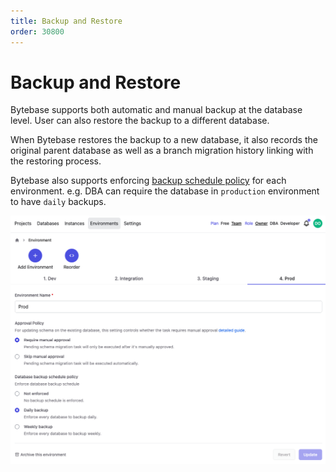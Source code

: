 ```yaml
---
title: Backup and Restore
order: 30800
---
```


# Backup and Restore

Bytebase supports both automatic and manual backup at the database level. User can also restore the backup to a different database.

When Bytebase restores the backup to a new database, it also records the original parent database as well as a branch migration history linking with the restoring process.

Bytebase also supports enforcing [backup schedule policy](/docs/use-bytebase/environment-policy/backup-schedule-policy) for each environment. e.g. DBA can require the database in `production` environment to have `daily` backups.

![env-backup-configure](/static/docs-assets/env-backup-configure.png)

<doc-link-block url="/docs/use-bytebase/backup-restore-database/overview" title="Backup and restore database"></doc-link-block>
